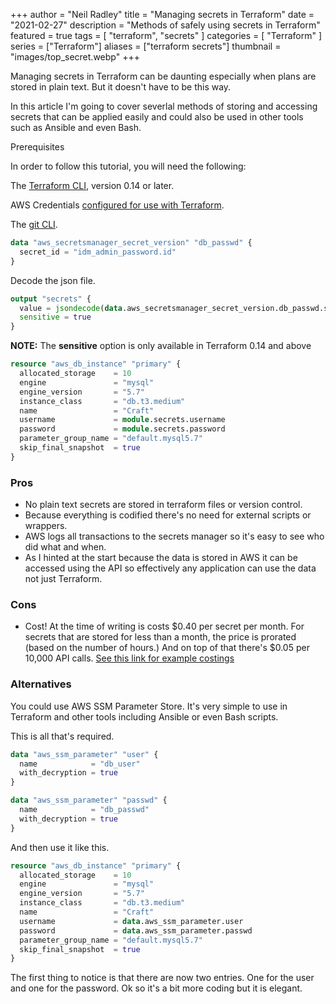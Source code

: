 +++
author = "Neil Radley"
title = "Managing secrets in Terraform"
date = "2021-02-27"
description = "Methods of safely using secrets in Terraform"
featured = true
tags = [
    "terraform",
    "secrets"
]
categories = [
    "Terraform"
]
series = ["Terraform"]
aliases = ["terraform secrets"]
thumbnail = "images/top_secret.webp"
+++

Managing secrets in Terraform can be daunting especially when plans are stored in plain text. But it doesn't have to be this way.
<!--more-->

In this article I'm going to cover severlal methods of storing and accessing secrets that can be applied easily and could also be used in other tools such as Ansible and even Bash.

Prerequisites

In order to follow this tutorial, you will need the following:

The [Terraform CLI](https://learn.hashicorp.com/tutorials/terraform/install-cli), version 0.14 or later.

AWS Credentials [configured for use with Terraform](https://registry.terraform.io/providers/hashicorp/aws/latest/docs#authentication).

The [git CLI](https://git-scm.com/downloads).


```terraform
data "aws_secretsmanager_secret_version" "db_passwd" {
  secret_id = "idm_admin_password.id"
}
```

Decode the json file.

```terraform
output "secrets" {
  value = jsondecode(data.aws_secretsmanager_secret_version.db_passwd.secret_string)
  sensitive = true
}
```

**NOTE:** The **sensitive** option is only available in Terraform 0.14 and above

```terraform
resource "aws_db_instance" "primary" {
  allocated_storage    = 10
  engine               = "mysql"
  engine_version       = "5.7"
  instance_class       = "db.t3.medium"
  name                 = "Craft"
  username             = module.secrets.username
  password             = module.secrets.password
  parameter_group_name = "default.mysql5.7"
  skip_final_snapshot  = true
}
```

### Pros

* No plain text secrets are stored in terraform files or version control.
* Because everything is codified there's no need for external scripts or wrappers.
* AWS logs all transactions to the secrets manager so it's easy to see who did what and when.
* As I hinted at the start because the data is stored in AWS it can be accessed using the API so effectively any application can use the data not just Terraform.

### Cons
* Cost! At the time of writing is costs $0.40 per secret per month. For secrets that are stored for less than a month, the price is prorated (based on the number of hours.) And on top of that there's $0.05 per 10,000 API calls. [See this link for example costings](https://aws.amazon.com/secrets-manager/pricing/)


### Alternatives

You could use AWS SSM Parameter Store. It's very simple to use in Terraform and other tools including Ansible or even Bash scripts.

This is all that's required.

```terraform
data "aws_ssm_parameter" "user" {
  name            = "db_user"
  with_decryption = true
}

data "aws_ssm_parameter" "passwd" {
  name            = "db_passwd"
  with_decryption = true
}
```

And then use it like this.

```terraform
resource "aws_db_instance" "primary" {
  allocated_storage    = 10
  engine               = "mysql"
  engine_version       = "5.7"
  instance_class       = "db.t3.medium"
  name                 = "Craft"
  username             = data.aws_ssm_parameter.user
  password             = data.aws_ssm_parameter.passwd
  parameter_group_name = "default.mysql5.7"
  skip_final_snapshot  = true
}
```

The first thing to notice is that there are now two entries. One for the user and one for the password. Ok so it's a bit more coding but it is elegant.
